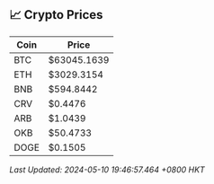 ## 📈 Crypto Prices

| Coin | Price |
| ---- | ----- |
| BTC | $63045.1639 |
| ETH | $3029.3154 |
| BNB | $594.8442 |
| CRV | $0.4476 |
| ARB | $1.0439 |
| OKB | $50.4733 |
| DOGE | $0.1505 |

_Last Updated: 2024-05-10 19:46:57.464 +0800 HKT_